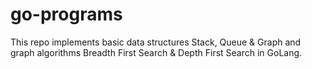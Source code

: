 # go-programs
This repo implements basic data structures Stack, Queue & Graph and graph algorithms Breadth First Search & Depth First Search in GoLang. 
